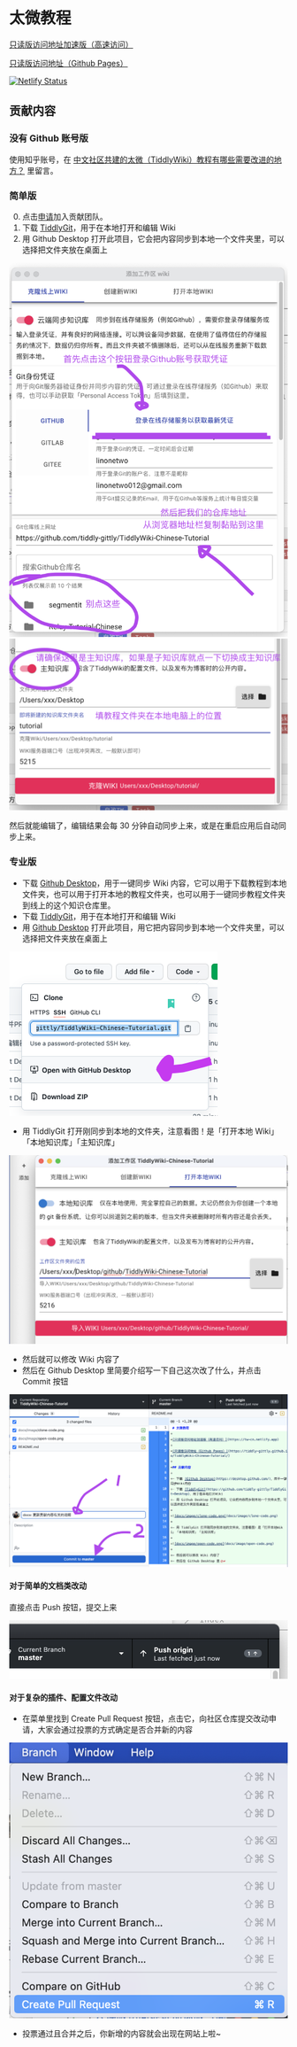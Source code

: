 # 太微教程

[只读版访问地址加速版（高速访问）](https://tw-cn.netlify.app)

[只读版访问地址（Github Pages）](https://tiddly-gittly.github.io/TiddlyWiki-Chinese-Tutorial/)

[![Netlify Status](https://api.netlify.com/api/v1/badges/2d87784e-fe3b-47a2-ae73-7a2f266f74a8/deploy-status)](https://app.netlify.com/sites/tw-cn/deploys)

## 贡献内容

### 没有 Github 账号版

使用知乎账号，在 [中文社区共建的太微（TiddlyWiki）教程有哪些需要改进的地方？](https://www.zhihu.com/question/484539250) 里留言。

### 简单版

0. 点击[申请](https://tiddlywiki-chinese-team-invite.herokuapp.com/)加入贡献团队。
1. 下载 [TiddlyGit](https://github.com/tiddly-gittly/TiddlyGit-Desktop)，用于在本地打开和编辑 Wiki
2. 用 Github Desktop 打开此项目，它会把内容同步到本地一个文件夹里，可以选择把文件夹放在桌面上

![docs/image/clone-code-tg.png](docs/image/clone-code-tg.png)
![docs/image/clone-code-tg2.png](docs/image/clone-code-tg2.png)

然后就能编辑了，编辑结果会每 30 分钟自动同步上来，或是在重启应用后自动同步上来。

### 专业版

- 下载 [Github Desktop](https://desktop.github.com/)，用于一键同步 Wiki 内容，它可以用于下载教程到本地文件夹，也可以用于打开本地的教程文件夹，也可以用于一键同步教程文件夹到线上的这个知识仓库里。
- 下载 [TiddlyGit](https://github.com/tiddly-gittly/TiddlyGit-Desktop)，用于在本地打开和编辑 Wiki
- 用 [Github Desktop](https://desktop.github.com/) 打开此项目，用它把内容同步到本地一个文件夹里，可以选择把文件夹放在桌面上

![docs/image/clone-code.png](docs/image/clone-code.png)

- 用 TiddlyGit 打开刚同步到本地的文件夹，注意看图！是「打开本地 Wiki」「本地知识库」「主知识库」

![docs/image/open-code.png](docs/image/open-code.png)

- 然后就可以修改 Wiki 内容了
- 然后在 Github Desktop 里简要介绍写一下自己这次改了什么，并点击 Commit 按钮

![docs/image/commit-code.png](docs/image/commit-code.png)

#### 对于简单的文档类改动

直接点击 Push 按钮，提交上来

![docs/image/push.png](docs/image/push.png)

#### 对于复杂的插件、配置文件改动

- 在菜单里找到 Create Pull Request 按钮，点击它，向社区仓库提交改动申请，大家会通过投票的方式确定是否合并新的内容

![docs/image/pr-code.png](docs/image/pr-code.png)

- 投票通过且合并之后，你新增的内容就会出现在网站上啦~
